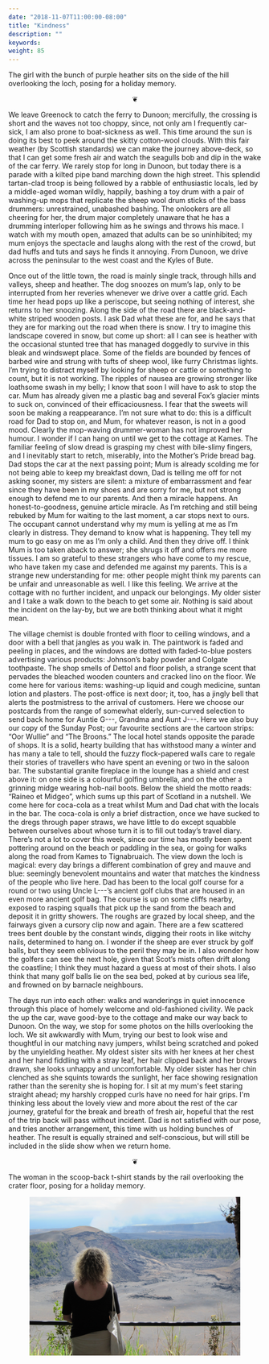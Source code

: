 ```yaml
---
date: "2018-11-07T11:00:00-08:00"
title: "Kindness"
description: ""
keywords:
weight: 85
---
```


The girl with the bunch of purple heather sits on the side of the hill overlooking the loch, posing
for a holiday memory.

<!--more-->

<center>
❦
</center>

We leave Greenock to catch the ferry to Dunoon; mercifully, the crossing is short and the waves not
too choppy, since, not only am I frequently car-sick, I am also prone to boat-sickness as well. This
time around the sun is doing its best to peek around the skitty cotton-wool clouds. With this fair
weather (by Scottish standards) we can make the journey above-deck, so that I can get some fresh air
and watch the seagulls bob and dip in the wake of the car ferry. We rarely stop for long in Dunoon,
but today there is a parade with a kilted pipe band marching down the high street. This splendid
tartan-clad troop is being followed by a rabble of enthusiastic locals, led by a middle-aged woman
wildly, happily, bashing a toy drum with a pair of washing-up mops that replicate the sheep wool
drum sticks of the bass drummers: unrestrained, unabashed bashing. The onlookers are all cheering
for her, the drum major completely unaware that he has a drumming interloper following him as he
swings and throws his mace. I watch with my mouth open, amazed that adults can be so uninhibited; my
mum enjoys the spectacle and laughs along with the rest of the crowd, but dad huffs and tuts and
says he finds it annoying. From Dunoon, we drive across the peninsular to the west coast and the
Kyles of Bute.

Once out of the little town, the road is mainly single track, through hills and valleys, sheep and
heather. The dog snoozes on mum’s lap, only to be interrupted from her reveries whenever we drive
over a cattle grid. Each time her head pops up like a periscope, but seeing nothing of interest, she
returns to her snoozing. Along the side of the road there are black-and-white striped wooden
posts. I ask Dad what these are for, and he says that they are for marking out the road when there
is snow. I try to imagine this landscape covered in snow, but come up short: all I can see is
heather with the occasional stunted tree that has managed doggedly to survive in this bleak and
windswept place. Some of the fields are bounded by fences of barbed wire and strung with tufts of
sheep wool, like furry Christmas lights. I’m trying to distract myself by looking for sheep or
cattle or something to count, but it is not working. The ripples of nausea are growing stronger like
loathsome swash in my belly; I know that soon I will have to ask to stop the car. Mum has already
given me a plastic bag and several Fox’s glacier mints to suck on, convinced of their
efficaciousness. I fear that the sweets will soon be making a reappearance. I’m not sure what to do:
this is a difficult road for Dad to stop on, and Mum, for whatever reason, is not in a good
mood. Clearly the mop-waving drummer-woman has not improved her humour. I wonder if I can hang on
until we get to the cottage at Kames. The familiar feeling of slow dread is grasping my chest with
bile-slimy fingers, and I inevitably start to retch, miserably, into the Mother’s Pride bread
bag. Dad stops the car at the next passing point; Mum is already scolding me for not being able to
keep my breakfast down, Dad is telling me off for not asking sooner, my sisters are silent: a
mixture of embarrassment and fear since they have been in my shoes and are sorry for me, but not
strong enough to defend me to our parents. And then a miracle happens. An honest-to-goodness,
genuine article miracle. As I’m retching and still being rebuked by Mum for waiting to the last
moment, a car stops next to ours. The occupant cannot understand why my mum is yelling at me as I’m
clearly in distress. They demand to know what is happening. They tell my mum to go easy on me as I’m
only a child. And then they drive off. I think Mum is too taken aback to answer; she shrugs it off
and offers me more tissues. I am so grateful to these strangers who have come to my rescue, who have
taken my case and defended me against my parents. This is a strange new understanding for me: other
people might think my parents can be unfair and unreasonable as well. I like this feeling. We arrive
at the cottage with no further incident, and unpack our belongings. My older sister and I take a
walk down to the beach to get some air. Nothing is said about the incident on the lay-by, but we are
both thinking about what it might mean.

The village chemist is double fronted with floor to ceiling windows, and a door with a bell that
jangles as you walk in. The paintwork is faded and peeling in places, and the windows are dotted
with faded-to-blue posters advertising various products: Johnson’s baby powder and Colgate
toothpaste. The shop smells of Dettol and floor polish, a strange scent that pervades the bleached
wooden counters and cracked lino on the floor. We come here for various items: washing-up liquid
and cough medicine, suntan lotion and plasters. The post-office is next door; it, too, has a jingly
bell that alerts the postmistress to the arrival of customers. Here we choose our postcards from the
range of somewhat elderly, sun-curved selection to send back home for Auntie G---, Grandma and Aunt
J---. Here we also buy our copy of the Sunday Post; our favourite sections are the cartoon strips:
“Oor Wullie” and “The Broons.” The local hotel stands opposite the parade of shops. It is a solid,
hearty building that has withstood many a winter and has many a tale to tell, should the fuzzy
flock-papered walls care to regale their stories of travellers who have spent an evening or two in
the saloon bar. The substantial granite fireplace in the lounge has a shield and crest above it: on
one side is a colourful golfing umbrella, and on the other a grinning midge wearing hob-nail
boots. Below the shield the motto reads: “Raineo et Midgeo”, which sums up this part of Scotland in
a nutshell. We come here for coca-cola as a treat whilst Mum and Dad chat with the locals in the
bar. The coca-cola is only a brief distraction, once we have sucked to the dregs through paper
straws, we have little to do except squabble between ourselves about whose turn it is to fill out
today’s travel diary. There’s not a lot to cover this week, since our time has mostly been spent
pottering around on the beach or paddling in the sea, or going for walks along the road from Kames
to Tignabruaich. The view down the loch is magical: every day brings a different combination of grey
and mauve and blue: seemingly benevolent mountains and water that matches the kindness of the people
who live here. Dad has been to the local golf course for a round or two using Uncle L---’s ancient
golf clubs that are housed in an even more ancient golf bag. The course is up on some cliffs nearby,
exposed to rasping squalls that pick up the sand from the beach and deposit it in gritty
showers. The roughs are grazed by local sheep, and the fairways given a cursory clip now and
again. There are a few scattered trees bent double by the constant winds, digging their roots in
like witchy nails, determined to hang on. I wonder if the sheep are ever struck by golf balls, but
they seem oblivious to the peril they may be in. I also wonder how the golfers can see the next
hole, given that Scot’s mists often drift along the coastline; I think they must hazard a guess at
most of their shots. I also think that many golf balls lie on the sea bed, poked at by curious sea
life, and frowned on by barnacle neighbours.

The days run into each other: walks and wanderings in quiet innocence through this place of homely
welcome and old-fashioned civility. We pack the up the car, wave good-bye to the cottage and make
our way back to Dunoon. On the way, we stop for some photos on the hills overlooking the loch. We
sit awkwardly with Mum, trying our best to look wise and thoughtful in our matching navy jumpers,
whilst being scratched and poked by the unyielding heather.  My oldest sister sits with her knees at
her chest and her hand fiddling with a stray leaf, her hair clipped back and her brows drawn, she
looks unhappy and uncomfortable. My older sister has her chin clenched as she squints towards the
sunlight, her face showing resignation rather than the serenity she is hoping for. I sit at my mum's
feet staring straight ahead; my harshly cropped curls have no need for hair grips. I'm thinking less
about the lovely view and more about the rest of the car journey, grateful for the break and breath
of fresh air, hopeful that the rest of the trip back will pass without incident. Dad is not
satisfied with our pose, and tries another arrangement, this time with us holding bunches of
heather. The result is equally strained and self-conscious, but will still be included in the slide
show when we return home.

<center>
❦
</center>

The woman in the scoop-back t-shirt stands by the rail overlooking the crater floor, posing for a
holiday memory.

<center>
<img style="max-width:30em;" src="/images/IMG_2356.jpg" alt="Overlooking crater floor"/>
</center>
